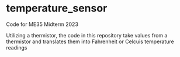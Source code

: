# temperature_sensor
Code for ME35 Midterm 2023

Utilizing a thermistor, the code in this repository take values from a thermistor and translates them into Fahrenheit or Celcuis temperature readings
